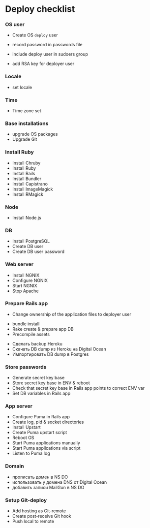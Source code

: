 # Deploy checklist

### OS user

+ Create OS `deploy` user
- record password in passwords file
+ include deploy user in sudoers group
- add RSA key for deployer user

### Locale

+ set locale

### Time

+ Time zone set

### Base installations

+ upgrade OS packages
+ Upgrade Git

### Install Ruby

+ Install Chruby
+ Install Ruby
+ Install Rails
+ Install Bundler
+ Install Capistrano
+ Install ImageMagick
+ Install RMagick

### Node

+ Install Node.js

### DB

+ Install PostgreSQL
+ Create DB user
+ Create DB user password

### Web server

+ Install NGNIX
+ Configure NGNIX
+ Start NGNIX
+ Stop Apache


### Prepare Rails app

- Change ownership of the application files to deployer user
+ bundle install
+ Rake create & prepare app DB
+ Precompile assets
- Сделать backup Heroku
- Скачать DB dump из Heroku на Digital Ocean
- Импортировать DB dump в Postgres

### Store passwords

- Generate secret key base
- Store secret key base in ENV & reboot
- Check that secret key base in Rails app points to correct ENV var
- Set DB variables in Rails app

### App server

- Configure Puma in Rails app
- Create log, pid & socket directories
- Install Upstart
- Create Puma upstart script
- Reboot OS
- Start Puma applications manually
- Start Puma applications via script
- Listen to Puma log

### Domain

- прописать домен в NS DO
- использовать у домена DNS от Digital Ocean
- добавить записи MailGun в NS DO

### Setup Git-deploy

- Add hosting as Git-remote
- Create post-receive Git hook
- Push local to remote
